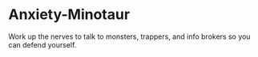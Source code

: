 # Anxiety-Minotaur
Work up the nerves to talk to monsters, trappers, and info brokers so you can defend yourself.
